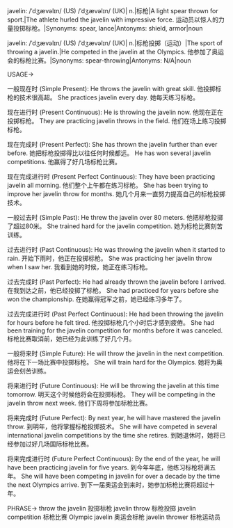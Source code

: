 javelin: /ˈdʒævəlɪn/ (US) /ˈdʒævəlɪn/ (UK)| n.|标枪|A light spear thrown for sport.|The athlete hurled the javelin with impressive force. 运动员以惊人的力量投掷标枪。|Synonyms: spear, lance|Antonyms: shield, armor|noun


javelin: /ˈdʒævəlɪn/ (US) /ˈdʒævəlɪn/ (UK)| n.|标枪投掷（运动）|The sport of throwing a javelin.|He competed in the javelin at the Olympics. 他参加了奥运会的标枪比赛。|Synonyms: spear-throwing|Antonyms: N/A|noun


USAGE->

一般现在时 (Simple Present):
He throws the javelin with great skill.  他投掷标枪的技术很高超。
She practices javelin every day. 她每天练习标枪。

现在进行时 (Present Continuous):
He is throwing the javelin now. 他现在正在投掷标枪。
They are practicing javelin throws in the field. 他们在场上练习投掷标枪。

现在完成时 (Present Perfect):
She has thrown the javelin further than ever before. 她把标枪投掷得比以往任何时候都远。
He has won several javelin competitions. 他赢得了好几场标枪比赛。

现在完成进行时 (Present Perfect Continuous):
They have been practicing javelin all morning. 他们整个上午都在练习标枪。
She has been trying to improve her javelin throw for months.  她几个月来一直努力提高自己的标枪投掷技术。

一般过去时 (Simple Past):
He threw the javelin over 80 meters. 他把标枪投掷了超过80米。
She trained hard for the javelin competition. 她为标枪比赛刻苦训练。

过去进行时 (Past Continuous):
He was throwing the javelin when it started to rain. 开始下雨时，他正在投掷标枪。
She was practicing her javelin throw when I saw her. 我看到她的时候，她正在练习标枪。

过去完成时 (Past Perfect):
He had already thrown the javelin before I arrived. 在我到达之前，他已经投掷了标枪。
She had practiced for years before she won the championship. 在她赢得冠军之前，她已经练习多年了。

过去完成进行时 (Past Perfect Continuous):
He had been throwing the javelin for hours before he felt tired. 他投掷标枪几个小时后才感到疲倦。
She had been training for the javelin competition for months before it was canceled. 标枪比赛取消前，她已经为此训练了好几个月。


一般将来时 (Simple Future):
He will throw the javelin in the next competition. 他将在下一场比赛中投掷标枪。
She will train hard for the Olympics. 她将为奥运会刻苦训练。

将来进行时 (Future Continuous):
He will be throwing the javelin at this time tomorrow. 明天这个时候他将会在投掷标枪。
They will be competing in the javelin throw next week.  他们下周将参加标枪比赛。

将来完成时 (Future Perfect):
By next year, he will have mastered the javelin throw. 到明年，他将掌握标枪投掷技术。
She will have competed in several international javelin competitions by the time she retires. 到她退休时，她将已经参加过好几场国际标枪比赛。

将来完成进行时 (Future Perfect Continuous):
By the end of the year, he will have been practicing javelin for five years. 到今年年底，他练习标枪将满五年。
She will have been competing in javelin for over a decade by the time the next Olympics arrive. 到下一届奥运会到来时，她参加标枪比赛将超过十年。


PHRASE->
throw the javelin 投掷标枪
javelin throw 标枪投掷
javelin competition 标枪比赛
Olympic javelin 奥运会标枪
javelin thrower 标枪运动员
